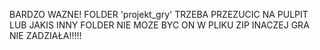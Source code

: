 BARDZO WAZNE!
FOLDER 'projekt_gry' TRZEBA PRZEZUCIC NA PULPIT LUB JAKIS INNY FOLDER NIE MOZE BYC ON W PLIKU ZIP
INACZEJ GRA NIE ZADZIAŁA!!!!!
